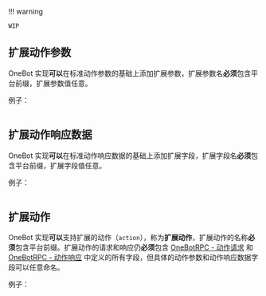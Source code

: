 !!! warning

    WIP

## 扩展动作参数

OneBot 实现**可以**在标准动作参数的基础上添加扩展参数，扩展参数名**必须**包含平台前缀，扩展参数值任意。

例子：

```json

```

## 扩展动作响应数据

OneBot 实现**可以**在标准动作响应数据的基础上添加扩展字段，扩展字段名**必须**包含平台前缀，扩展字段值任意。

例子：

```json

```

## 扩展动作

OneBot 实现**可以**支持扩展的动作（`action`），称为**扩展动作**，扩展动作的名称**必须**包含平台前缀。扩展动作的请求和响应仍**必须**包含 [OneBotRPC - 动作请求](../../onebotrpc/data-protocol/action-request.md) 和 [OneBotRPC - 动作响应](../../onebotrpc/data-protocol/action-response.md) 中定义的所有字段，但具体的动作参数和动作响应数据字段可以任意命名。

例子：

```json

```

